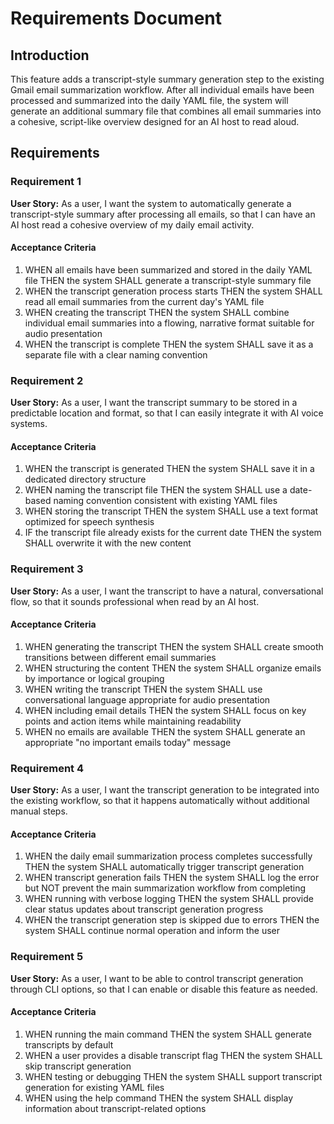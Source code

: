 # Requirements Document

## Introduction

This feature adds a transcript-style summary generation step to the existing Gmail email summarization workflow. After all individual emails have been processed and summarized into the daily YAML file, the system will generate an additional summary file that combines all email summaries into a cohesive, script-like overview designed for an AI host to read aloud.

## Requirements

### Requirement 1

**User Story:** As a user, I want the system to automatically generate a transcript-style summary after processing all emails, so that I can have an AI host read a cohesive overview of my daily email activity.

#### Acceptance Criteria

1. WHEN all emails have been summarized and stored in the daily YAML file THEN the system SHALL generate a transcript-style summary file
2. WHEN the transcript generation process starts THEN the system SHALL read all email summaries from the current day's YAML file
3. WHEN creating the transcript THEN the system SHALL combine individual email summaries into a flowing, narrative format suitable for audio presentation
4. WHEN the transcript is complete THEN the system SHALL save it as a separate file with a clear naming convention

### Requirement 2

**User Story:** As a user, I want the transcript summary to be stored in a predictable location and format, so that I can easily integrate it with AI voice systems.

#### Acceptance Criteria

1. WHEN the transcript is generated THEN the system SHALL save it in a dedicated directory structure
2. WHEN naming the transcript file THEN the system SHALL use a date-based naming convention consistent with existing YAML files
3. WHEN storing the transcript THEN the system SHALL use a text format optimized for speech synthesis
4. IF the transcript file already exists for the current date THEN the system SHALL overwrite it with the new content

### Requirement 3

**User Story:** As a user, I want the transcript to have a natural, conversational flow, so that it sounds professional when read by an AI host.

#### Acceptance Criteria

1. WHEN generating the transcript THEN the system SHALL create smooth transitions between different email summaries
2. WHEN structuring the content THEN the system SHALL organize emails by importance or logical grouping
3. WHEN writing the transcript THEN the system SHALL use conversational language appropriate for audio presentation
4. WHEN including email details THEN the system SHALL focus on key points and action items while maintaining readability
5. WHEN no emails are available THEN the system SHALL generate an appropriate "no important emails today" message

### Requirement 4

**User Story:** As a user, I want the transcript generation to be integrated into the existing workflow, so that it happens automatically without additional manual steps.

#### Acceptance Criteria

1. WHEN the daily email summarization process completes successfully THEN the system SHALL automatically trigger transcript generation
2. WHEN transcript generation fails THEN the system SHALL log the error but NOT prevent the main summarization workflow from completing
3. WHEN running with verbose logging THEN the system SHALL provide clear status updates about transcript generation progress
4. WHEN the transcript generation step is skipped due to errors THEN the system SHALL continue normal operation and inform the user

### Requirement 5

**User Story:** As a user, I want to be able to control transcript generation through CLI options, so that I can enable or disable this feature as needed.

#### Acceptance Criteria

1. WHEN running the main command THEN the system SHALL generate transcripts by default
2. WHEN a user provides a disable transcript flag THEN the system SHALL skip transcript generation
3. WHEN testing or debugging THEN the system SHALL support transcript generation for existing YAML files
4. WHEN using the help command THEN the system SHALL display information about transcript-related options